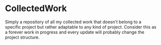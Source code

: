 # CollectedWork

Simply a repository of all my collected work that doesn't belong to a specific project but rather adaptable to any kind of project. Consider this as a forever work in progress and every update will probably change the project structure.
